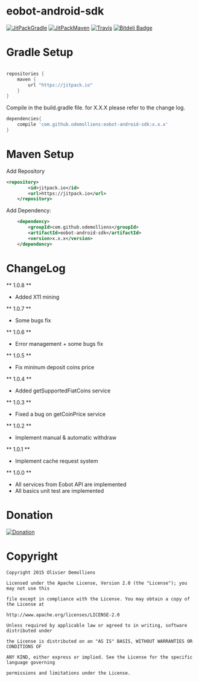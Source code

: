 # eobot-android-sdk
[![JitPackGradle](https://img.shields.io/github/tag/odemolliens/eobot-android-sdk.svg?label=gradle)](https://jitpack.io/#odemolliens/eobot-android-sdk/)
[![JitPackMaven](https://img.shields.io/github/tag/odemolliens/eobot-android-sdk.svg?label=maven)](https://jitpack.io/#odemolliens/eobot-android-sdk/)
[![Travis](https://travis-ci.org/odemolliens/eobot-android-sdk.svg)](https://travis-ci.org/odemolliens/eobot-android-sdk)
[![Bitdeli Badge](https://d2weczhvl823v0.cloudfront.net/odemolliens/eobot-android-sdk/trend.png)](https://bitdeli.com/free "Bitdeli Badge")



Gradle Setup
==========
```gradle

repositories {
    maven {
        url "https://jitpack.io"
    }
}

```
Compile in the build.gradle file. for X.X.X please refer to the change log.
```gradle
dependencies{
    compile 'com.github.odemolliens:eobot-android-sdk:x.x.x'
}
  ```

Maven Setup
==========

  Add Repository
```xml
<repository>
	    <id>jitpack.io</id>
	    <url>https://jitpack.io</url>
	</repository>

```
  Add Dependency:
```xml
	<dependency>
	    <groupId>com.github.odemolliens</groupId>
	    <artifactId>eobot-android-sdk</artifactId>
	    <version>x.x.x</version>
	</dependency>

  ```

ChangeLog
===

** 1.0.8 **

- Added X11 mining

** 1.0.7 **

- Some bugs fix

** 1.0.6 **

- Error management + some bugs fix

** 1.0.5 **

- Fix mininum deposit coins price

** 1.0.4 **

- Added getSupportedFiatCoins service

** 1.0.3 **

- Fixed a bug on getCoinPrice service

** 1.0.2 **

- Implement manual & automatic withdraw

** 1.0.1 **

- Implement cache request system

** 1.0.0 **

- All services from Eobot API are implemented
- All basics unit test are implemented

Donation
==========
[![Donation](https://blockchain.info/Resources/buttons/donate_64.png)](https://blockchain.info/address/1EobotDynsNEcx7X1TTkccq3RFqXoFPtP)


Copyright
==========


  	Copyright 2015 Olivier Demolliens

	Licensed under the Apache License, Version 2.0 (the "License"); you may not use this

	file except in compliance with the License. You may obtain a copy of the License at

	http://www.apache.org/licenses/LICENSE-2.0

	Unless required by applicable law or agreed to in writing, software distributed under

	the License is distributed on an "AS IS" BASIS, WITHOUT WARRANTIES OR CONDITIONS OF

	ANY KIND, either express or implied. See the License for the specific language governing

	permissions and limitations under the License.
